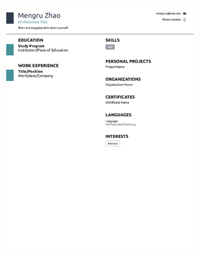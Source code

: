 ![Resume](https://github.com/ZMRFlora/Portfolio/blob/gh-pages/Files/Mengru's%20Resume_page-0001.jpg?raw=true "Resume")
